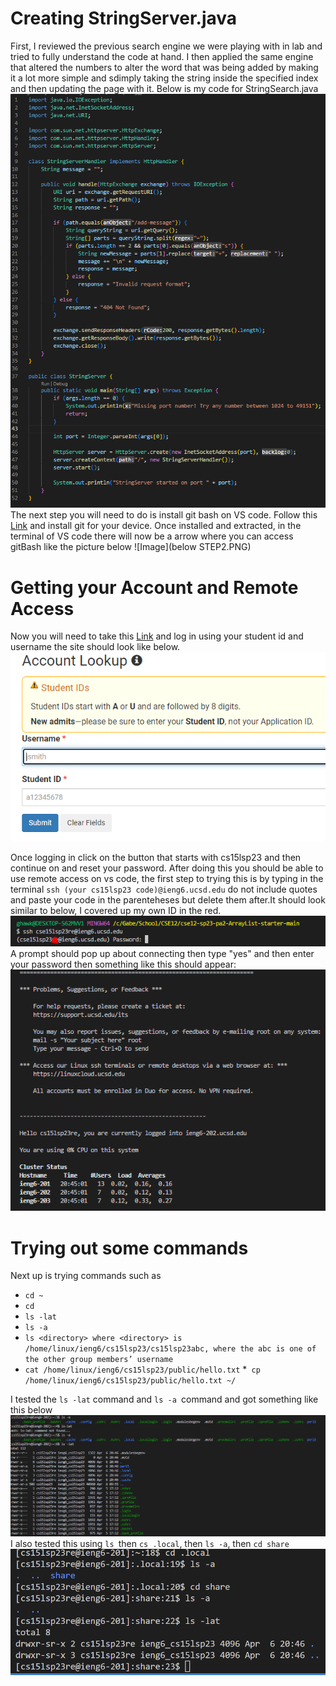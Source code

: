# Creating StringServer.java
First, I reviewed the previous search engine we were playing with in lab and tried to fully understand the code at hand.
I then applied the same engine that altered the numbers to alter the word that was being added by making it a lot more simple
and sdimply taking the string inside the specified index and then updating the page with it. Below is my code for StringSearch.java
![Image](LabReport1Pic1.PNG)
The next step you will need to do is install git bash on VS code.
Follow this [Link](https://gitforwindows.org) and install git for your device.
Once installed and extracted, in the terminal of VS code there will now be a arrow
where you can access gitBash like the picture below
![Image](below STEP2.PNG)

# Getting your Account and Remote Access
Now you will need to take this [Link](https://sdacs.ucsd.edu/~icc/index.php) and log in using your student id and username
the site should look like below.
![Image](pic3.PNG)

Once logging in click on the button that starts with cs15lsp23 and then continue on and reset your password.
After doing this you should be able to use remote access on vs code, the first step to trying this is by
typing in the terminal ```ssh (your cs15lsp23 code)@ieng6.ucsd.edu``` do not include quotes and paste your code in the parenteheses but delete them after.It should look similar to below, I covered up my own ID in the red.
![Image](Capture.PNG)
A prompt should pop up about connecting then type "yes" and then enter your password then something like this should appear:
![Image](pic4.PNG)

# Trying out some commands
Next up is trying commands such as
* ```cd ~```
* ```cd```
* ```ls -lat```
* ```ls -a```
* ```ls <directory> where <directory> is /home/linux/ieng6/cs15lsp23/cs15lsp23abc, where the abc is one of the other group members’ username```
* ```cat /home/linux/ieng6/cs15lsp23/public/hello.txt```
*``` cp /home/linux/ieng6/cs15lsp23/public/hello.txt ~/```


I tested the ```ls -lat``` command and ```ls -a ```command and got something like this below
![Image](pic5.PNG)
I also tested this using ```ls ```then ```cs .local```, then ```ls -a```, then ```cd share```
![Image](PixPIX.png)
